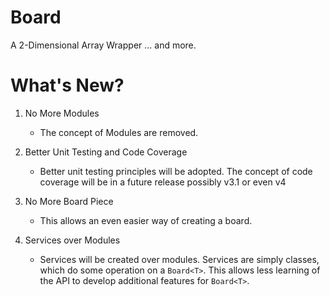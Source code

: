 # Board

A 2-Dimensional Array Wrapper ... and more.

# What's New?

1. No More Modules
	* The concept of Modules are removed.

2. Better Unit Testing and Code Coverage
	* Better unit testing principles will be adopted. The concept of code coverage will be in a future release possibly v3.1 or even v4

3. No More Board Piece
	* This allows an even easier way of creating a board.

3. Services over Modules
	* Services will be created over modules. Services are simply classes, which do some operation on a `Board<T>`. This allows less learning of the API to develop additional features for `Board<T>`.